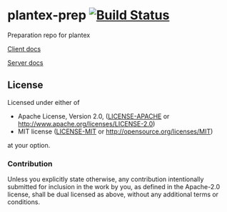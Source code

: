 # plantex-prep [![Build Status](https://travis-ci.org/LukasKalbertodt/plantex-prep.svg?branch=master)](https://travis-ci.org/LukasKalbertodt/plantex-prep)

Preparation repo for plantex

[Client docs](https://lukaskalbertodt.github.io/plantex-prep/client/index.html)

[Server docs](https://lukaskalbertodt.github.io/plantex-prep/server/index.html)

## License

Licensed under either of

 * Apache License, Version 2.0, ([LICENSE-APACHE](LICENSE-APACHE) or http://www.apache.org/licenses/LICENSE-2.0)
 * MIT license ([LICENSE-MIT](LICENSE-MIT) or http://opensource.org/licenses/MIT)

at your option.

### Contribution

Unless you explicitly state otherwise, any contribution intentionally submitted
for inclusion in the work by you, as defined in the Apache-2.0 license, shall be dual licensed as above, without any
additional terms or conditions.
